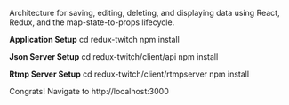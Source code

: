 Architecture for saving, editing, deleting, and displaying data using React, Redux, and the map-state-to-props lifecycle.

<b>Application Setup</b>
cd redux-twitch
npm install

<b>Json Server Setup</b>
cd redux-twitch/client/api
npm install

<b>Rtmp Server Setup</b>
cd redux-twitch/client/rtmpserver
npm install

Congrats! 
Navigate to http://localhost:3000